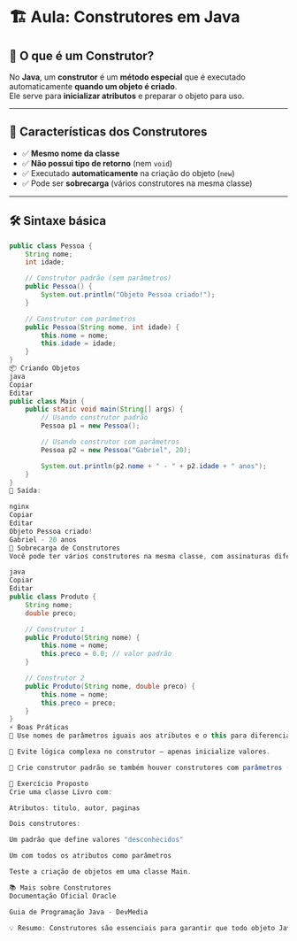 # 🏗️ Aula: Construtores em Java

## 📖 O que é um Construtor?
No **Java**, um **construtor** é um **método especial** que é executado automaticamente **quando um objeto é criado**.  
Ele serve para **inicializar atributos** e preparar o objeto para uso.

---

## 🔹 Características dos Construtores
- ✅ **Mesmo nome da classe**  
- ✅ **Não possui tipo de retorno** (nem `void`)  
- ✅ Executado **automaticamente** na criação do objeto (`new`)  
- ✅ Pode ser **sobrecarga** (vários construtores na mesma classe)

---

## 🛠️ Sintaxe básica
```java
public class Pessoa {
    String nome;
    int idade;

    // Construtor padrão (sem parâmetros)
    public Pessoa() {
        System.out.println("Objeto Pessoa criado!");
    }

    // Construtor com parâmetros
    public Pessoa(String nome, int idade) {
        this.nome = nome;
        this.idade = idade;
    }
}
📦 Criando Objetos
java
Copiar
Editar
public class Main {
    public static void main(String[] args) {
        // Usando construtor padrão
        Pessoa p1 = new Pessoa();

        // Usando construtor com parâmetros
        Pessoa p2 = new Pessoa("Gabriel", 20);

        System.out.println(p2.nome + " - " + p2.idade + " anos");
    }
}
📌 Saída:

nginx
Copiar
Editar
Objeto Pessoa criado!
Gabriel - 20 anos
🔄 Sobrecarga de Construtores
Você pode ter vários construtores na mesma classe, com assinaturas diferentes:

java
Copiar
Editar
public class Produto {
    String nome;
    double preco;

    // Construtor 1
    public Produto(String nome) {
        this.nome = nome;
        this.preco = 0.0; // valor padrão
    }

    // Construtor 2
    public Produto(String nome, double preco) {
        this.nome = nome;
        this.preco = preco;
    }
}
⚡ Boas Práticas
📝 Use nomes de parâmetros iguais aos atributos e o this para diferenciá-los.

🎯 Evite lógica complexa no construtor — apenas inicialize valores.

🧱 Crie construtor padrão se também houver construtores com parâmetros (facilita testes e frameworks).

📌 Exercício Proposto
Crie uma classe Livro com:

Atributos: titulo, autor, paginas

Dois construtores:

Um padrão que define valores "desconhecidos"

Um com todos os atributos como parâmetros

Teste a criação de objetos em uma classe Main.

📚 Mais sobre Construtores
Documentação Oficial Oracle

Guia de Programação Java - DevMedia

💡 Resumo: Construtores são essenciais para garantir que todo objeto Java comece sua vida com valores iniciais definidos e pronto para uso.